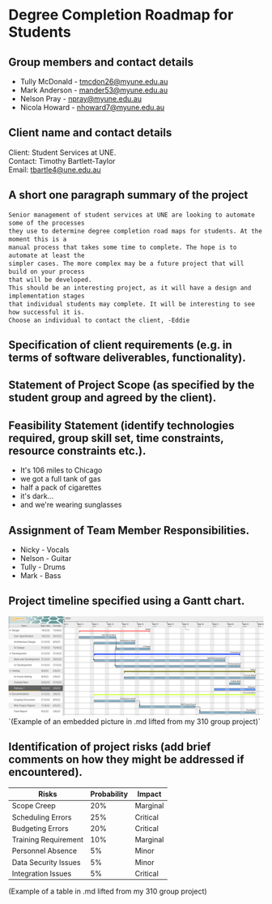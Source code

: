 # Degree Completion Roadmap for Students

## Group members and contact details

* Tully McDonald - tmcdon26@myune.edu.au
* Mark Anderson - mander53@myune.edu.au
* Nelson Pray - npray@myune.edu.au
* Nicola Howard - nhoward7@myune.edu.au

## Client name and contact details

Client: Student Services at UNE.  
Contact: Timothy Bartlett-Taylor  
Email: tbartle4@une.edu.au  

## A short one paragraph summary of the project
```
Senior management of student services at UNE are looking to automate some of the processes 
they use to determine degree completion road maps for students. At the moment this is a 
manual process that takes some time to complete. The hope is to automate at least the 
simpler cases. The more complex may be a future project that will build on your process 
that will be developed. 
This should be an interesting project, as it will have a design and implementation stages 
that individual students may complete. It will be interesting to see how successful it is.
Choose an individual to contact the client, -Eddie
```
## Specification of client requirements (e.g. in terms of software deliverables, functionality). 

## Statement of Project Scope (as specified by the student group and agreed by the client). 

## Feasibility Statement (identify technologies required, group skill set, time constraints, resource constraints etc.). 

* It's 106 miles to Chicago
* we got a full tank of gas
* half a pack of cigarettes
* it's dark... 
* and we're wearing sunglasses

## Assignment of Team Member Responsibilities. 

* Nicky - Vocals
* Nelson - Guitar
* Tully - Drums
* Mark  - Bass

## Project timeline specified using a Gantt chart. 

<img src="Gantt.png" alt="Gantt Chat" width="1000"/>
`(Example of an embedded picture in .md lifted from my 310 group project)`

## Identification of project risks (add brief comments on how they might be addressed if encountered). 

| Risks                 | Probability | Impact   |
|-----------------------|-------------|----------|
| Scope Creep           | 20%         | Marginal |
| Scheduling  Errors    | 25%         | Critical |
| Budgeting Errors      | 20%         | Critical |
| Training Requirement  | 10%         | Marginal |
| Personnel Absence     | 5%          | Minor    |
| Data Security Issues  | 5%          | Minor    |
| Integration Issues    | 5%          | Critical |

(Example of a table in .md lifted from my 310 group project)
